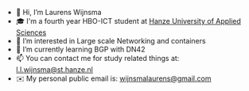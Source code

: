 - 👋 Hi, I’m Laurens Wijnsma
- 🎓 I'm a fourth year HBO-ICT student at [Hanze University of Applied Sciences](https://hanze.nl)
- 👀 I’m interested in Large scale Networking and containers
- 🌱 I’m currently learning BGP with DN42
- 📫 You can contact me for study related things at: [l.l.wijnsma@st.hanze.nl](mailto:l.l.wijnsma@st.hanze.nl)
- ✉️ My personal public email is: [wijnsmalaurens@gmail.com](mailto:wijnsmalaurens@gmail.com)
